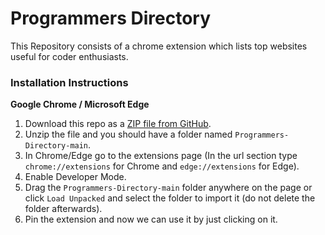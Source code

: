 # Programmers Directory
This Repository consists of a chrome extension which lists top websites useful for coder enthusiasts.

### Installation Instructions
**Google Chrome / Microsoft Edge**
1. Download this repo as a [ZIP file from GitHub](https://github.com/Nitesh-13/Programmers-Directory/archive/refs/heads/main.zip).
1. Unzip the file and you should have a folder named `Programmers-Directory-main`.
1. In Chrome/Edge go to the extensions page (In the url section type `chrome://extensions` for Chrome and `edge://extensions` for Edge).
1. Enable Developer Mode.
1. Drag the `Programmers-Directory-main` folder anywhere on the page or click `Load Unpacked` and select the folder to import it (do not delete the folder afterwards).
1. Pin the extension and now we can use it by just clicking on it.